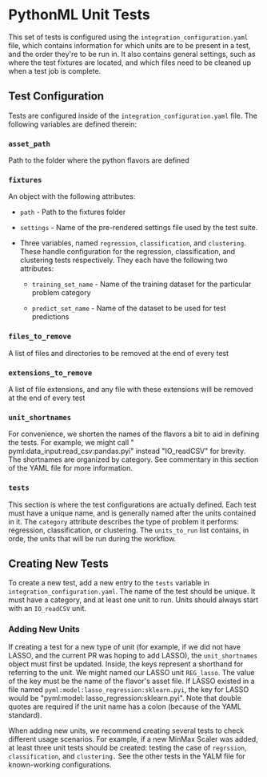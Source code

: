 # PythonML Unit Tests

This set of tests is configured using the `integration_configuration.yaml` file, which contains information for which
units are to be present in a test, and the order they're to be run in. It also contains general settings, such as where
the test fixtures are located, and which files need to be cleaned up when a test job is complete.

## Test Configuration

Tests are configured inside of the `integration_configuration.yaml` file. The following variables are defined therein:

### `asset_path`

Path to the folder where the python flavors are defined

### `fixtures`

An object with the following attributes:

- `path` - Path to the fixtures folder
- `settings` - Name of the pre-rendered settings file used by the test suite.

- Three variables, named `regression`, `classification`, and `clustering`. These handle configuration for the
  regression, classification, and clustering tests respectively. They each have the following two attributes:

    - `training_set_name` - Name of the training dataset for the particular problem category

    - `predict_set_name` - Name of the dataset to be used for test predictions

### `files_to_remove`

A list of files and directories to be removed at the end of every test

### `extensions_to_remove`

A list of file extensions, and any file with these extensions will be removed at the end of every test

### `unit_shortnames`

For convenience, we shorten the names of the flavors a bit to aid in defining the tests. For example, we might call "
pyml:data_input:read_csv:pandas.pyi" instead "IO_readCSV" for brevity. The shortnames are organized by category. See
commentary in this section of the YAML file for more information.

### `tests`

This section is where the test configurations are actually defined. Each test must have a unique name, and is generally
named after the units contained in it. The `category` attribute describes the type of problem it performs: regression,
classification, or clustering. The `units_to_run` list contains, in orde, the units that will be run during the
workflow.

## Creating New Tests

To create a new test, add a new entry to the `tests` variable in `integration_configuration.yaml`. The name of the test
should be unique. It must have a category, and at least one unit to run. Units should always start with an `IO_readCSV`
unit.

### Adding New Units

If creating a test for a new type of unit (for example, if we did not have LASSO, and the current PR was hoping to add
LASSO), the `unit_shortnames` object must first be updated. Inside, the keys represent a shorthand for referring to the
unit. We might named our LASSO unit `REG_lasso`. The value of the key must be the name of the flavor's asset file. If
LASSO existed in a file named `pyml:model:lasso_regression:sklearn.pyi`, the key for LASSO would be "pyml:model:
lasso_regression:sklearn.pyi". Note that double quotes are required if the unit name has a colon (because of the YAML
standard).

When adding new units, we recommend creating several tests to check different usage scenarios. For example, if a new
MinMax Scaler was added, at least three unit tests should be created: testing the case of `regrssion`, `classification`,
and `clustering.` See the other tests in the YALM file for known-working configurations.
